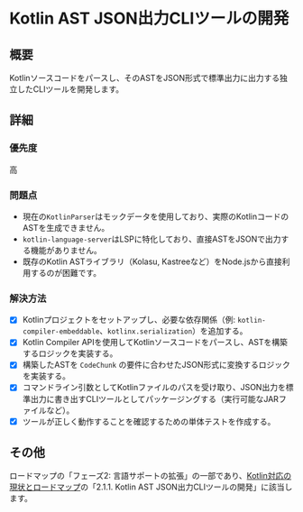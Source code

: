 # Kotlin AST JSON出力CLIツールの開発

## 概要

Kotlinソースコードをパースし、そのASTをJSON形式で標準出力に出力する独立したCLIツールを開発します。

## 詳細

### 優先度

高

### 問題点

- 現在の`KotlinParser`はモックデータを使用しており、実際のKotlinコードのASTを生成できません。
- `kotlin-language-server`はLSPに特化しており、直接ASTをJSONで出力する機能がありません。
- 既存のKotlin ASTライブラリ（Kolasu, Kastreeなど）をNode.jsから直接利用するのが困難です。

### 解決方法

- [x] Kotlinプロジェクトをセットアップし、必要な依存関係（例: `kotlin-compiler-embeddable`、`kotlinx.serialization`）を追加する。
- [x] Kotlin Compiler APIを使用してKotlinソースコードをパースし、ASTを構築するロジックを実装する。
- [x] 構築したASTを `CodeChunk` の要件に合わせたJSON形式に変換するロジックを実装する。
- [x] コマンドライン引数としてKotlinファイルのパスを受け取り、JSON出力を標準出力に書き出すCLIツールとしてパッケージングする（実行可能なJARファイルなど）。
- [x] ツールが正しく動作することを確認するための単体テストを作成する。

## その他

ロードマップの「フェーズ2: 言語サポートの拡張」の一部であり、[Kotlin対応の現状とロードマップ](doc/kotlin_support.md)の「2.1.1. Kotlin AST JSON出力CLIツールの開発」に該当します。

